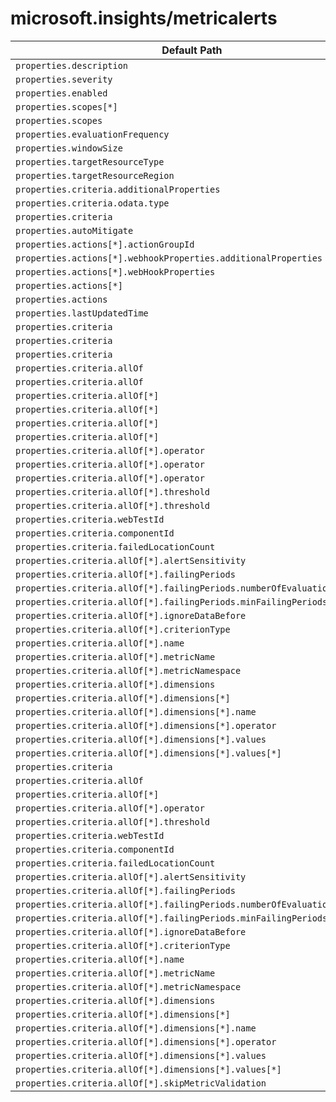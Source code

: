 # microsoft.insights/metricalerts

| Default Path | Alias |
|---|---|
| `properties.description` | `Microsoft.Insights/metricalerts/description` |
| `properties.severity` | `Microsoft.Insights/metricalerts/severity` |
| `properties.enabled` | `Microsoft.Insights/metricalerts/enabled` |
| `properties.scopes[*]` | `Microsoft.Insights/metricalerts/scopes[*]` |
| `properties.scopes` | `Microsoft.Insights/metricalerts/scopes` |
| `properties.evaluationFrequency` | `Microsoft.Insights/metricalerts/evaluationFrequency` |
| `properties.windowSize` | `Microsoft.Insights/metricalerts/windowSize` |
| `properties.targetResourceType` | `Microsoft.Insights/metricalerts/targetResourceType` |
| `properties.targetResourceRegion` | `Microsoft.Insights/metricalerts/targetResourceRegion` |
| `properties.criteria.additionalProperties` | `Microsoft.Insights/metricalerts/criteria.additionalProperties` |
| `properties.criteria.odata.type` | `Microsoft.Insights/metricalerts/criteria.odata.type` |
| `properties.criteria` | `Microsoft.Insights/metricalerts/criteria` |
| `properties.autoMitigate` | `Microsoft.Insights/metricalerts/autoMitigate` |
| `properties.actions[*].actionGroupId` | `Microsoft.Insights/metricalerts/actions[*].actionGroupId` |
| `properties.actions[*].webhookProperties.additionalProperties` | `Microsoft.Insights/metricalerts/actions[*].webhookProperties.additionalProperties` |
| `properties.actions[*].webHookProperties` | `Microsoft.Insights/metricalerts/actions[*].webhookProperties` |
| `properties.actions[*]` | `Microsoft.Insights/metricalerts/actions[*]` |
| `properties.actions` | `Microsoft.Insights/metricalerts/actions` |
| `properties.lastUpdatedTime` | `Microsoft.Insights/metricalerts/lastUpdatedTime` |
| `properties.criteria` | `Microsoft.Insights/metricAlerts/criteria.Microsoft.Azure.Monitor.SingleResourceMultipleMetricCriteria` |
| `properties.criteria` | `Microsoft.Insights/metricAlerts/criteria.Microsoft.Azure.Monitor.WebtestLocationAvailabilityCriteria` |
| `properties.criteria` | `Microsoft.Insights/metricAlerts/criteria.Microsoft.Azure.Monitor.MultipleResourceMultipleMetricCriteria` |
| `properties.criteria.allOf` | `Microsoft.Insights/metricAlerts/criteria.Microsoft.Azure.Monitor.SingleResourceMultipleMetricCriteria.allOf` |
| `properties.criteria.allOf` | `Microsoft.Insights/metricAlerts/criteria.Microsoft.Azure.Monitor.MultipleResourceMultipleMetricCriteria.allOf` |
| `properties.criteria.allOf[*]` | `Microsoft.Insights/metricAlerts/criteria.Microsoft.Azure.Monitor.SingleResourceMultipleMetricCriteria.allOf[*]` |
| `properties.criteria.allOf[*]` | `Microsoft.Insights/metricAlerts/criteria.Microsoft.Azure.Monitor.MultipleResourceMultipleMetricCriteria.allOf[*]` |
| `properties.criteria.allOf[*]` | `Microsoft.Insights/metricAlerts/criteria.Microsoft.Azure.Monitor.MultipleResourceMultipleMetricCriteria.allOf[*].StaticThresholdCriterion` |
| `properties.criteria.allOf[*]` | `Microsoft.Insights/metricAlerts/criteria.Microsoft.Azure.Monitor.MultipleResourceMultipleMetricCriteria.allOf[*].DynamicThresholdCriterion` |
| `properties.criteria.allOf[*].operator` | `Microsoft.Insights/metricAlerts/criteria.Microsoft.Azure.Monitor.SingleResourceMultipleMetricCriteria.allOf[*].operator` |
| `properties.criteria.allOf[*].operator` | `Microsoft.Insights/metricAlerts/criteria.Microsoft.Azure.Monitor.MultipleResourceMultipleMetricCriteria.allOf[*].StaticThresholdCriterion.operator` |
| `properties.criteria.allOf[*].operator` | `Microsoft.Insights/metricAlerts/criteria.Microsoft.Azure.Monitor.MultipleResourceMultipleMetricCriteria.allOf[*].DynamicThresholdCriterion.operator` |
| `properties.criteria.allOf[*].threshold` | `Microsoft.Insights/metricAlerts/criteria.Microsoft.Azure.Monitor.SingleResourceMultipleMetricCriteria.allOf[*].threshold` |
| `properties.criteria.allOf[*].threshold` | `Microsoft.Insights/metricAlerts/criteria.Microsoft.Azure.Monitor.MultipleResourceMultipleMetricCriteria.allOf[*].StaticThresholdCriterion.threshold` |
| `properties.criteria.webTestId` | `Microsoft.Insights/metricAlerts/criteria.Microsoft.Azure.Monitor.WebtestLocationAvailabilityCriteria.webTestId` |
| `properties.criteria.componentId` | `Microsoft.Insights/metricAlerts/criteria.Microsoft.Azure.Monitor.WebtestLocationAvailabilityCriteria.componentId` |
| `properties.criteria.failedLocationCount` | `Microsoft.Insights/metricAlerts/criteria.Microsoft.Azure.Monitor.WebtestLocationAvailabilityCriteria.failedLocationCount` |
| `properties.criteria.allOf[*].alertSensitivity` | `Microsoft.Insights/metricAlerts/criteria.Microsoft.Azure.Monitor.MultipleResourceMultipleMetricCriteria.allOf[*].DynamicThresholdCriterion.alertSensitivity` |
| `properties.criteria.allOf[*].failingPeriods` | `Microsoft.Insights/metricAlerts/criteria.Microsoft.Azure.Monitor.MultipleResourceMultipleMetricCriteria.allOf[*].DynamicThresholdCriterion.failingPeriods` |
| `properties.criteria.allOf[*].failingPeriods.numberOfEvaluationPeriods` | `Microsoft.Insights/metricAlerts/criteria.Microsoft.Azure.Monitor.MultipleResourceMultipleMetricCriteria.allOf[*].DynamicThresholdCriterion.failingPeriods.numberOfEvaluationPeriods` |
| `properties.criteria.allOf[*].failingPeriods.minFailingPeriodsToAlert` | `Microsoft.Insights/metricAlerts/criteria.Microsoft.Azure.Monitor.MultipleResourceMultipleMetricCriteria.allOf[*].DynamicThresholdCriterion.failingPeriods.minFailingPeriodsToAlert` |
| `properties.criteria.allOf[*].ignoreDataBefore` | `Microsoft.Insights/metricAlerts/criteria.Microsoft.Azure.Monitor.MultipleResourceMultipleMetricCriteria.allOf[*].DynamicThresholdCriterion.ignoreDataBefore` |
| `properties.criteria.allOf[*].criterionType` | `Microsoft.Insights/metricAlerts/criteria.Microsoft.Azure.Monitor.MultipleResourceMultipleMetricCriteria.allOf[*].criterionType` |
| `properties.criteria.allOf[*].name` | `Microsoft.Insights/metricAlerts/criteria.Microsoft.Azure.Monitor.MultipleResourceMultipleMetricCriteria.allOf[*].name` |
| `properties.criteria.allOf[*].metricName` | `Microsoft.Insights/metricAlerts/criteria.Microsoft.Azure.Monitor.MultipleResourceMultipleMetricCriteria.allOf[*].metricName` |
| `properties.criteria.allOf[*].metricNamespace` | `Microsoft.Insights/metricAlerts/criteria.Microsoft.Azure.Monitor.MultipleResourceMultipleMetricCriteria.allOf[*].metricNamespace` |
| `properties.criteria.allOf[*].dimensions` | `Microsoft.Insights/metricAlerts/criteria.Microsoft.Azure.Monitor.MultipleResourceMultipleMetricCriteria.allOf[*].dimensions` |
| `properties.criteria.allOf[*].dimensions[*]` | `Microsoft.Insights/metricAlerts/criteria.Microsoft.Azure.Monitor.MultipleResourceMultipleMetricCriteria.allOf[*].dimensions[*]` |
| `properties.criteria.allOf[*].dimensions[*].name` | `Microsoft.Insights/metricAlerts/criteria.Microsoft.Azure.Monitor.MultipleResourceMultipleMetricCriteria.allOf[*].dimensions[*].name` |
| `properties.criteria.allOf[*].dimensions[*].operator` | `Microsoft.Insights/metricAlerts/criteria.Microsoft.Azure.Monitor.MultipleResourceMultipleMetricCriteria.allOf[*].dimensions[*].operator` |
| `properties.criteria.allOf[*].dimensions[*].values` | `Microsoft.Insights/metricAlerts/criteria.Microsoft.Azure.Monitor.MultipleResourceMultipleMetricCriteria.allOf[*].dimensions[*].values` |
| `properties.criteria.allOf[*].dimensions[*].values[*]` | `Microsoft.Insights/metricAlerts/criteria.Microsoft.Azure.Monitor.MultipleResourceMultipleMetricCriteria.allOf[*].dimensions[*].values[*]` |
| `properties.criteria` | `Microsoft.Insights/metricAlerts/criteria.Microsoft-Azure-Monitor-SingleResourceMultipleMetricCriteria` |
| `properties.criteria.allOf` | `Microsoft.Insights/metricAlerts/criteria.Microsoft-Azure-Monitor-SingleResourceMultipleMetricCriteria.allOf` |
| `properties.criteria.allOf[*]` | `Microsoft.Insights/metricAlerts/criteria.Microsoft-Azure-Monitor-SingleResourceMultipleMetricCriteria.allOf[*]` |
| `properties.criteria.allOf[*].operator` | `Microsoft.Insights/metricAlerts/criteria.Microsoft-Azure-Monitor-SingleResourceMultipleMetricCriteria.allOf[*].operator` |
| `properties.criteria.allOf[*].threshold` | `Microsoft.Insights/metricAlerts/criteria.Microsoft-Azure-Monitor-SingleResourceMultipleMetricCriteria.allOf[*].threshold` |
| `properties.criteria.webTestId` | `Microsoft.Insights/metricAlerts/criteria.Microsoft-Azure-Monitor-WebtestLocationAvailabilityCriteria.webTestId` |
| `properties.criteria.componentId` | `Microsoft.Insights/metricAlerts/criteria.Microsoft-Azure-Monitor-WebtestLocationAvailabilityCriteria.componentId` |
| `properties.criteria.failedLocationCount` | `Microsoft.Insights/metricAlerts/criteria.Microsoft-Azure-Monitor-WebtestLocationAvailabilityCriteria.failedLocationCount` |
| `properties.criteria.allOf[*].alertSensitivity` | `Microsoft.Insights/metricAlerts/criteria.Microsoft-Azure-Monitor-MultipleResourceMultipleMetricCriteria.allOf[*].DynamicThresholdCriterion.alertSensitivity` |
| `properties.criteria.allOf[*].failingPeriods` | `Microsoft.Insights/metricAlerts/criteria.Microsoft-Azure-Monitor-MultipleResourceMultipleMetricCriteria.allOf[*].DynamicThresholdCriterion.failingPeriods` |
| `properties.criteria.allOf[*].failingPeriods.numberOfEvaluationPeriods` | `Microsoft.Insights/metricAlerts/criteria.Microsoft-Azure-Monitor-MultipleResourceMultipleMetricCriteria.allOf[*].DynamicThresholdCriterion.failingPeriods.numberOfEvaluationPeriods` |
| `properties.criteria.allOf[*].failingPeriods.minFailingPeriodsToAlert` | `Microsoft.Insights/metricAlerts/criteria.Microsoft-Azure-Monitor-MultipleResourceMultipleMetricCriteria.allOf[*].DynamicThresholdCriterion.failingPeriods.minFailingPeriodsToAlert` |
| `properties.criteria.allOf[*].ignoreDataBefore` | `Microsoft.Insights/metricAlerts/criteria.Microsoft-Azure-Monitor-MultipleResourceMultipleMetricCriteria.allOf[*].DynamicThresholdCriterion.ignoreDataBefore` |
| `properties.criteria.allOf[*].criterionType` | `Microsoft.Insights/metricAlerts/criteria.Microsoft-Azure-Monitor-MultipleResourceMultipleMetricCriteria.allOf[*].criterionType` |
| `properties.criteria.allOf[*].name` | `Microsoft.Insights/metricAlerts/criteria.Microsoft-Azure-Monitor-MultipleResourceMultipleMetricCriteria.allOf[*].name` |
| `properties.criteria.allOf[*].metricName` | `Microsoft.Insights/metricAlerts/criteria.Microsoft-Azure-Monitor-MultipleResourceMultipleMetricCriteria.allOf[*].metricName` |
| `properties.criteria.allOf[*].metricNamespace` | `Microsoft.Insights/metricAlerts/criteria.Microsoft-Azure-Monitor-MultipleResourceMultipleMetricCriteria.allOf[*].metricNamespace` |
| `properties.criteria.allOf[*].dimensions` | `Microsoft.Insights/metricAlerts/criteria.Microsoft-Azure-Monitor-MultipleResourceMultipleMetricCriteria.allOf[*].dimensions` |
| `properties.criteria.allOf[*].dimensions[*]` | `Microsoft.Insights/metricAlerts/criteria.Microsoft-Azure-Monitor-MultipleResourceMultipleMetricCriteria.allOf[*].dimensions[*]` |
| `properties.criteria.allOf[*].dimensions[*].name` | `Microsoft.Insights/metricAlerts/criteria.Microsoft-Azure-Monitor-MultipleResourceMultipleMetricCriteria.allOf[*].dimensions[*].name` |
| `properties.criteria.allOf[*].dimensions[*].operator` | `Microsoft.Insights/metricAlerts/criteria.Microsoft-Azure-Monitor-MultipleResourceMultipleMetricCriteria.allOf[*].dimensions[*].operator` |
| `properties.criteria.allOf[*].dimensions[*].values` | `Microsoft.Insights/metricAlerts/criteria.Microsoft-Azure-Monitor-MultipleResourceMultipleMetricCriteria.allOf[*].dimensions[*].values` |
| `properties.criteria.allOf[*].dimensions[*].values[*]` | `Microsoft.Insights/metricAlerts/criteria.Microsoft-Azure-Monitor-MultipleResourceMultipleMetricCriteria.allOf[*].dimensions[*].values[*]` |
| `properties.criteria.allOf[*].skipMetricValidation` | `Microsoft.Insights/metricAlerts/criteria.Microsoft-Azure-Monitor-MultipleResourceMultipleMetricCriteria.allOf[*].skipMetricValidation` |


